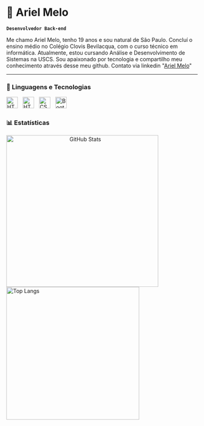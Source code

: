 # 👾 Ariel Melo

**`Desenvolvedor Back-end`**

Me chamo Ariel Melo, tenho 19 anos e sou natural de São Paulo. Concluí o ensino médio no Colégio Clovis Bevilacqua, com o curso técnico em informática. Atualmente, estou cursando Análise e Desenvolvimento de Sistemas na USCS. Sou apaixonado por tecnologia e compartilho meu conhecimento através desse meu github. Contato via linkedin "[Ariel Melo](www.linkedin.com/in/ariel-melo20)"

---

### 🤖 Linguagens e Tecnologias


 <img
    align="left" 
    alt="HTML"
    title="HTML" 
    width="30px" 
    style="padding-right: 10px;" 
  src="https://cdn.jsdelivr.net/gh/devicons/devicon@latest/icons/java/java-original-wordmark.svg" />
          

<img 
    align="left" 
    alt="HTML"
    title="HTML" 
    width="30px" 
    style="padding-right: 10px;" 
    src="https://cdn.jsdelivr.net/gh/devicons/devicon@latest/icons/html5/html5-original.svg" 
/>
<img 
    align="left" 
    alt="CSS" 
    title="CSS"
    width="30px" 
    style="padding-right: 10px;" 
    src="https://cdn.jsdelivr.net/gh/devicons/devicon@latest/icons/css3/css3-original.svg" 
/>

<img 
    align="left" 
    alt="Bootstrap"
    title="Bootstrap" 
    width="30px" 
    style="padding-right: 10px;" 
    src="https://cdn.jsdelivr.net/gh/devicons/devicon@latest/icons/bootstrap/bootstrap-original.svg" 
/>

<br/>
<br/>

### 📊 Estatísticas
<p align="center">
  <img
    align="left"
    alt="GitHub Stats"
    width="400px"
    src="https://github-readme-stats.vercel.app/api?username=MeloAri&show_icons=true&theme=tokyonight&include_all_commits=true&locale=pt-br&count_private=true&custom_title=Meus%20Commits&cache_seconds=1800"
  />

  <img
    align="left"
    alt="Top Langs"
    width="350px"
    src="https://github-readme-stats.vercel.app/api/top-langs/?username=MeloAri&theme=tokyonight&layout=compact&custom_title=Tecnologias&langs_count=5"
  />
</p>











